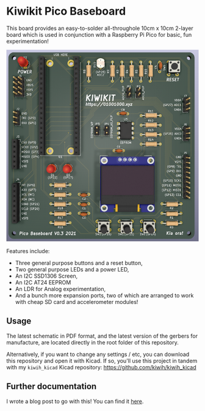 # Kiwikit Pico Baseboard

This board provides an easy-to-solder all-throughole 10cm x 10cm 2-layer board which is used in conjunction with a Raspberry Pi Pico for basic, fun experimentation!

![render](https://github.com/kiwih/kiwih.github.io/raw/master/assets/img/pico-kiwikit/render.png)

Features include:
* Three general purpose buttons and a reset button,
* Two general purpose LEDs and a power LED,
* An I2C SSD1306 Screen,
* An I2C AT24 EEPROM
* An LDR for Analog experimentation,
* And a bunch more expansion ports, two of which are arranged to work with cheap SD card and accelerometer modules!

## Usage

The latest schematic in PDF format, and the latest version of the gerbers for manufacture, are located directly 
in the root folder of this repository.

Alternatively, if you want to change any settings / etc, you can download this repository and open it with Kicad.
If so, you'll use this project in tandem with my `kiwih_kicad` Kicad repository: https://github.com/kiwih/kiwih_kicad

## Further documentation

I wrote a blog post to go with this! You can find it [here](https://01001000.xyz/2021-02-13-Raspberry-Pi-Pico-dev-board-Kiwikit/).

